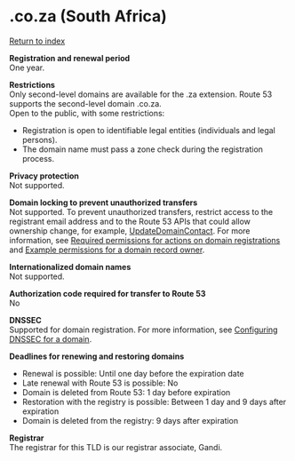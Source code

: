 # \.co\.za \(South Africa\)<a name="co.za"></a>

[Return to index](registrar-tld-list.md#index)

**Registration and renewal period**  
One year\.

**Restrictions**  
Only second\-level domains are available for the \.za extension\. Route 53 supports the second\-level domain \.co\.za\.  
Open to the public, with some restrictions:  
+ Registration is open to identifiable legal entities \(individuals and legal persons\)\.
+ The domain name must pass a zone check during the registration process\.

**Privacy protection**  
Not supported\.

**Domain locking to prevent unauthorized transfers**  
Not supported\. To prevent unauthorized transfers, restrict access to the registrant email address and to the Route 53 APIs that could allow ownership change, for example, [UpdateDomainContact](https://docs.aws.amazon.com/Route53/latest/APIReference/API_domains_UpdateDomainContact.html)\. For more information, see [Required permissions for actions on domain registrations](r53-api-permissions-ref.md#required-permissions-domain-registrations) and [Example permissions for a domain record owner](access-control-managing-permissions.md#example-permissions-record-owner)\.

**Internationalized domain names**  
Not supported\.

**Authorization code required for transfer to Route 53**  
No

**DNSSEC**  
Supported for domain registration\. For more information, see [Configuring DNSSEC for a domain](domain-configure-dnssec.md)\.

**Deadlines for renewing and restoring domains**  
+ Renewal is possible: Until one day before the expiration date
+ Late renewal with Route 53 is possible: No
+ Domain is deleted from Route 53: 1 day before expiration
+ Restoration with the registry is possible: Between 1 day and 9 days after expiration
+ Domain is deleted from the registry: 9 days after expiration

**Registrar**  
The registrar for this TLD is our registrar associate, Gandi\.